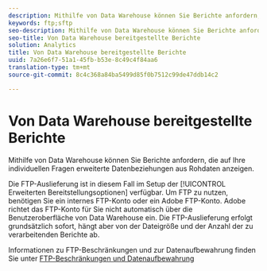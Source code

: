 ```yaml
---
description: Mithilfe von Data Warehouse können Sie Berichte anfordern, die auf Ihre individuellen Fragen erweiterte Datenbeziehungen aus Rohdaten anzeigen.
keywords: ftp;sftp
seo-description: Mithilfe von Data Warehouse können Sie Berichte anfordern, die auf Ihre individuellen Fragen erweiterte Datenbeziehungen aus Rohdaten anzeigen.
seo-title: Von Data Warehouse bereitgestellte Berichte
solution: Analytics
title: Von Data Warehouse bereitgestellte Berichte
uuid: 7a26e6f7-51a1-45fb-b53e-8c49c4f84aa6
translation-type: tm+mt
source-git-commit: 8c4c368a84ba5499d85f0b7512c99de47ddb14c2

---
```



# Von Data Warehouse bereitgestellte Berichte

Mithilfe von Data Warehouse können Sie Berichte anfordern, die auf Ihre individuellen Fragen erweiterte Datenbeziehungen aus Rohdaten anzeigen.

Die FTP-Auslieferung ist in diesem Fall im Setup der [!UICONTROL Erweiterten Bereitstellungsoptionen] verfügbar. Um FTP zu nutzen, benötigen Sie ein internes FTP-Konto oder ein Adobe FTP-Konto. Adobe richtet das FTP-Konto für Sie nicht automatisch über die Benutzeroberfläche von Data Warehouse ein. Die FTP-Auslieferung erfolgt grundsätzlich sofort, hängt aber von der Dateigröße und der Anzahl der zu verarbeitenden Berichte ab.

Informationen zu FTP-Beschränkungen und zur Datenaufbewahrung finden Sie unter [FTP-Beschränkungen und Datenaufbewahrung](/help/export/ftp-and-sftp/ftp-limits.md)
